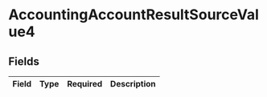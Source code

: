 # AccountingAccountResultSourceValue4


## Fields

| Field       | Type        | Required    | Description |
| ----------- | ----------- | ----------- | ----------- |